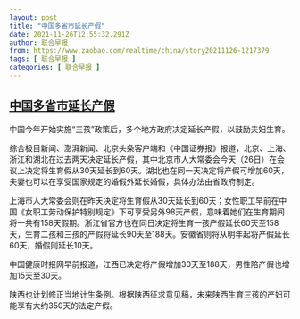 ```yaml
---
layout: post
title: "中国多省市延长产假"
date: 2021-11-26T12:55:32.291Z
author: 联合早报
from: https://www.zaobao.com/realtime/china/story20211126-1217379
tags: [ 联合早报 ]
categories: [ 联合早报 ]
---
```

<!--1637950260000-->
[中国多省市延长产假](https://www.zaobao.com/realtime/china/story20211126-1217379)
------

<div>
<p>中国今年开始实施“三孩”政策后，多个地方政府决定延长产假，以鼓励夫妇生育。</p><p>综合极目新闻、澎湃新闻、北京头条客户端和《中国证券报》报道，北京、上海、浙江和湖北在过去两天决定延长产假，其中北京市人大常委会今天（26日）在会议上决定将生育假从30天延长到60天。湖北也在同一天决定将产假可增加60天，夫妻也可以在享受国家规定的婚假外延长婚假，具体办法由省政府制定。</p><p>上海市人大常委会则在昨天决定将生育假从30天延长到60天；女性职工早前在中国《女职工劳动保护特别规定》下可享受另外98天产假，意味着她们在生育期间将一共有158天假期。浙江省官方也在同日决定将生育一孩产假延长60天至158天，生育二孩和三孩的产假将延长90天至188天。安徽省则将从明年起将产假延长60天，婚假则延长10天。</p><section id="imu"><div id="dfp-ad-imu1">        </div></section><p>中国健康时报网早前报道，江西已决定将产假增加30天至188天，男性陪产假也增加15天至30天。</p><p>陕西也计划修正当地计生条例。根据陕西征求意见稿，未来陕西生育三孩的产妇可能享有大约350天的法定产假。</p>      <div class="cx_paywall_placeholder" id="sph_cdp_40"></div>
</div>
